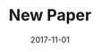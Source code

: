 ---
title: New Paper
date: 2017-11-01
blurb: >
	My research comparing how native and non-native speakers of German use linguistic structure to compute agreement was accepted to 
	*Applied Psycholinguistics* [[link]](https://osf.io/bj2yq/)
---